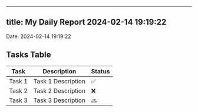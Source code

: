 
---
title: My Daily Report 2024-02-14 19:19:22
---

Date: 2024-02-14 19:19:22

## Tasks Table

| Task | Description | Status |
|------|-------------|--------|
| Task 1 | Task 1 Description | ✅ |
| Task 2 | Task 2 Description | ❌ |
| Task 3 | Task 3 Description | 🔜 |
